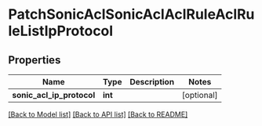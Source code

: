 # PatchSonicAclSonicAclAclRuleAclRuleListIpProtocol

## Properties
Name | Type | Description | Notes
------------ | ------------- | ------------- | -------------
**sonic_acl_ip_protocol** | **int** |  | [optional] 

[[Back to Model list]](../README.md#documentation-for-models) [[Back to API list]](../README.md#documentation-for-api-endpoints) [[Back to README]](../README.md)


